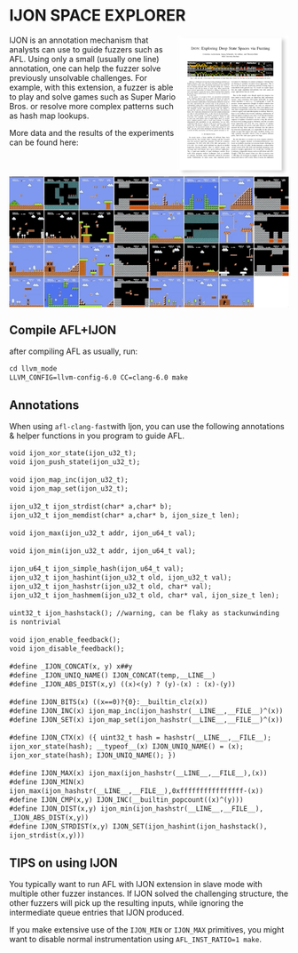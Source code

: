 IJON SPACE EXPLORER
======

<p>
<a href="https://www.syssec.ruhr-uni-bochum.de/media/emma/veroeffentlichungen/2020/02/27/IJON-Oakland20.pdf"> <img title="" src="ijon-data/img/paper.png" alt="loading-ag-167" align="right" width="200"></a>

IJON is an annotation mechanism that analysts can use to guide fuzzers such as AFL. Using only a small (usually one line) annotation, one can help the fuzzer solve previously unsolvable challenges. For example, with this extension, a fuzzer is able to play and solve games such as Super Mario Bros. or resolve more complex patterns such as hash map lookups.

</p>







More data and the results of the experiments can be found here:

<a href="ijon-data/README.md"><img title="" src="ijon-data/img/demo.gif" alt="" width="550" align="center"></a>

## Compile AFL+IJON

after compiling AFL as usually, run:

```
cd llvm_mode
LLVM_CONFIG=llvm-config-6.0 CC=clang-6.0 make
```

## Annotations

When using  `afl-clang-fast`with Ijon, you can use the following annotations & helper functions in you program to guide AFL.

```
void ijon_xor_state(ijon_u32_t);
void ijon_push_state(ijon_u32_t);

void ijon_map_inc(ijon_u32_t);
void ijon_map_set(ijon_u32_t);

ijon_u32_t ijon_strdist(char* a,char* b);
ijon_u32_t ijon_memdist(char* a,char* b, ijon_size_t len);

void ijon_max(ijon_u32_t addr, ijon_u64_t val);

void ijon_min(ijon_u32_t addr, ijon_u64_t val);

ijon_u64_t ijon_simple_hash(ijon_u64_t val);
ijon_u32_t ijon_hashint(ijon_u32_t old, ijon_u32_t val);
ijon_u32_t ijon_hashstr(ijon_u32_t old, char* val);
ijon_u32_t ijon_hashmem(ijon_u32_t old, char* val, ijon_size_t len);

uint32_t ijon_hashstack(); //warning, can be flaky as stackunwinding is nontrivial

void ijon_enable_feedback();
void ijon_disable_feedback();

#define _IJON_CONCAT(x, y) x##y
#define _IJON_UNIQ_NAME() IJON_CONCAT(temp,__LINE__)
#define _IJON_ABS_DIST(x,y) ((x)<(y) ? (y)-(x) : (x)-(y))

#define IJON_BITS(x) ((x==0)?{0}:__builtin_clz(x))
#define IJON_INC(x) ijon_map_inc(ijon_hashstr(__LINE__,__FILE__)^(x))
#define IJON_SET(x) ijon_map_set(ijon_hashstr(__LINE__,__FILE__)^(x))

#define IJON_CTX(x) ({ uint32_t hash = hashstr(__LINE__,__FILE__); ijon_xor_state(hash); __typeof__(x) IJON_UNIQ_NAME() = (x); ijon_xor_state(hash); IJON_UNIQ_NAME(); })

#define IJON_MAX(x) ijon_max(ijon_hashstr(__LINE__,__FILE__),(x))
#define IJON_MIN(x) ijon_max(ijon_hashstr(__LINE__,__FILE__),0xffffffffffffffff-(x))
#define IJON_CMP(x,y) IJON_INC(__builtin_popcount((x)^(y)))
#define IJON_DIST(x,y) ijon_min(ijon_hashstr(__LINE__,__FILE__), _IJON_ABS_DIST(x,y))
#define IJON_STRDIST(x,y) IJON_SET(ijon_hashint(ijon_hashstack(), ijon_strdist(x,y)))
```

## TIPS on using IJON

You typically want to run AFL with IJON extension in slave mode with multiple other fuzzer instances. If IJON solved the challenging structure, the other fuzzers will pick up the resulting inputs, while ignoring the intermediate queue entries that IJON produced.   

If you make extensive use of the `IJON_MIN` or `IJON_MAX` primitives, you might want to disable normal instrumentation using  `AFL_INST_RATIO=1 make`. 
